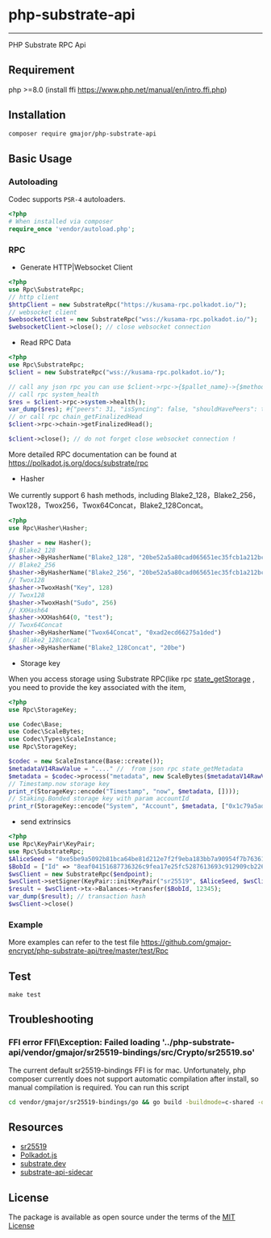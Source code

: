 # php-substrate-api

---
PHP Substrate RPC Api

## Requirement

php >=8.0 (install ffi https://www.php.net/manual/en/intro.ffi.php)

## Installation

```sh
composer require gmajor/php-substrate-api
```

## Basic Usage

### Autoloading

Codec supports `PSR-4` autoloaders.

```php
<?php
# When installed via composer
require_once 'vendor/autoload.php';
```

### RPC

* Generate HTTP|Websocket Client

```php
<?php
use Rpc\SubstrateRpc;
// http client
$httpClient = new SubstrateRpc("https://kusama-rpc.polkadot.io/");
// websocket client 
$websocketClient = new SubstrateRpc("wss://kusama-rpc.polkadot.io/");
$websocketClient->close(); // close websocket connection
```

* Read RPC Data

```php
<?php
use Rpc\SubstrateRpc;
$client = new SubstrateRpc("wss://kusama-rpc.polkadot.io/");

// call any json rpc you can use $client->rpc->{$pallet_name}->{$method}, like
// call rpc system_health 
$res = $client->rpc->system->health(); 
var_dump($res); #{"peers": 31, "isSyncing": false, "shouldHavePeers": true}
// or call rpc chain_getFinalizedHead
$client->rpc->chain->getFinalizedHead(); 

$client->close(); // do not forget close websocket connection !
```

More detailed RPC documentation can be found at https://polkadot.js.org/docs/substrate/rpc

* Hasher

We currently support 6 hash methods, including Blake2_128，Blake2_256，Twox128，Twox256，Twox64Concat，Blake2_128Concat。

```php
<?php
use Rpc\Hasher\Hasher;

$hasher = new Hasher();
// Blake2_128
$hasher->ByHasherName("Blake2_128", "20be52a5a80cad065651ec35fcb1a212bc669aabb52d68d8780a41e29ec9c83e");
// Blake2_256
$hasher->ByHasherName("Blake2_256", "20be52a5a80cad065651ec35fcb1a212bc669aabb52d68d8780a41e29ec9c83e")
// Twox128
$hasher->TwoxHash("Key", 128)
// Twox128
$hasher->TwoxHash("Sudo", 256)
// XXHash64
$hasher->XXHash64(0, "test");
// Twox64Concat
$hasher->ByHasherName("Twox64Concat", "0xad2ecd66275a1ded")
//  Blake2_128Concat
$hasher->ByHasherName("Blake2_128Concat", "20be")
````

* Storage key

When you access storage using Substrate RPC(like
rpc [state_getStorage](https://polkadot.js.org/docs/substrate/rpc#getstoragechildkey-prefixedstoragekey-key-storagekey-at-hash-optionstoragedata)
, you need to provide the key associated with the item,

```php
<?php
use Rpc\StorageKey;

use Codec\Base;
use Codec\ScaleBytes;
use Codec\Types\ScaleInstance;
use Rpc\StorageKey;

$codec = new ScaleInstance(Base::create());
$metadataV14RawValue = "...." //  from json rpc state_getMetadata
$metadata = $codec->process("metadata", new ScaleBytes($metadataV14RawValue))["metadata"];
// Timestamp.now storage key
print_r(StorageKey::encode("Timestamp", "now", $metadata, [])));
// Staking.Bonded storage key with param accountId
print_r(StorageKey::encode("System", "Account", $metadata, ["0x1c79a5ada2ff0d55aaa65dfeaf0cba667babf312f9bf100444279b34cd769e49"]))

```

* send extrinsics

```php
<?php
use Rpc\KeyPair\KeyPair;
use Rpc\SubstrateRpc;
$AliceSeed = "0xe5be9a5092b81bca64be81d212e7f2f9eba183bb7a90954f7b76361f6edb5c0a";
$BobId = ["Id" => "8eaf04151687736326c9fea17e25fc5287613693c912909cb226aa4794f26a48"];
$wsClient = new SubstrateRpc($endpoint);
$wsClient->setSigner(KeyPair::initKeyPair("sr25519", $AliceSeed, $wsClient->hasher));
$result = $wsClient->tx->Balances->transfer($BobId, 12345);
var_dump($result); // transaction hash
$wsClient->close()
````

### Example

More examples can refer to the test file https://github.com/gmajor-encrypt/php-substrate-api/tree/master/test/Rpc

## Test

```
make test
```

## Troubleshooting

### FFI error FFI\Exception: Failed loading '../php-substrate-api/vendor/gmajor/sr25519-bindings/src/Crypto/sr25519.so'

The current default sr25519-bindings FFI is for mac. Unfortunately, php composer currently does not support automatic
compilation after install, so manual compilation is required. You can run this script

```bash
cd vendor/gmajor/sr25519-bindings/go && go build -buildmode=c-shared -o ../src/Crypto/sr25519.so .
```

## Resources

- [sr25519](https://github.com/gmajor-encrypt/sr25519-bindings)
- [Polkadot.js](http://polkadot.js.org/)
- [substrate.dev](https://docs.substrate.io/v3/runtime/custom-rpcs/)
- [substrate-api-sidecar](https://github.com/paritytech/substrate-api-sidecar)

## License

The package is available as open source under the terms of the [MIT License](https://opensource.org/licenses/MIT)
